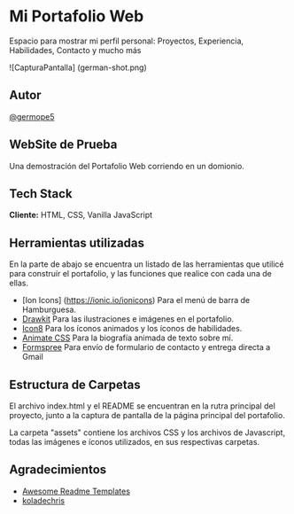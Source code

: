 # Mi Portafolio Web
Espacio para mostrar mi perfil personal: Proyectos, Experiencia, Habilidades, Contacto y mucho más

![CapturaPantalla] (german-shot.png)

## Autor

[@germope5](https://www.linkedin.com/in/germope5/)

## WebSite de Prueba

Una demostración del Portafolio Web corriendo en un domionio.

## Tech Stack

**Cliente:** HTML, CSS, Vanilla JavaScript

## Herramientas utilizadas
En la parte de abajo se encuentra un listado de las herramientas que utilicé para construír el portafolio,
y las funciones que realice con cada una de ellas.

- [Ion Icons] (https://ionic.io/ionicons) Para el menú de barra de Hamburguesa.
- [Drawkit](https://www.drawkit.io/) Para las ilustraciones e imágenes en el portafolio.
- [Icon8](https://icons8.com/) Para los íconos animados y los íconos de habilidades.
- [Animate CSS](https://animate.style/) Para la biografía animada de texto sobre mí.
- [Formspree](https://formspree.io/) Para envío de formulario de contacto y entrega directa a Gmail

## Estructura de Carpetas

El archivo index.html y el README se encuentran en la rutra principal del proyecto, junto a la captura de pantalla de la página principal del portafolio.

La carpeta "assets" contiene los archivos CSS y los archivos de Javascript, todas las imágenes e íconos utilizados, en sus respectivas carpetas.

## Agradecimientos

- [Awesome Readme Templates](https://awesomeopensource.com/project/elangosundar/awesome-README-templates)
- [koladechris](https://github.com/Ksound22/developer-portfolio)
